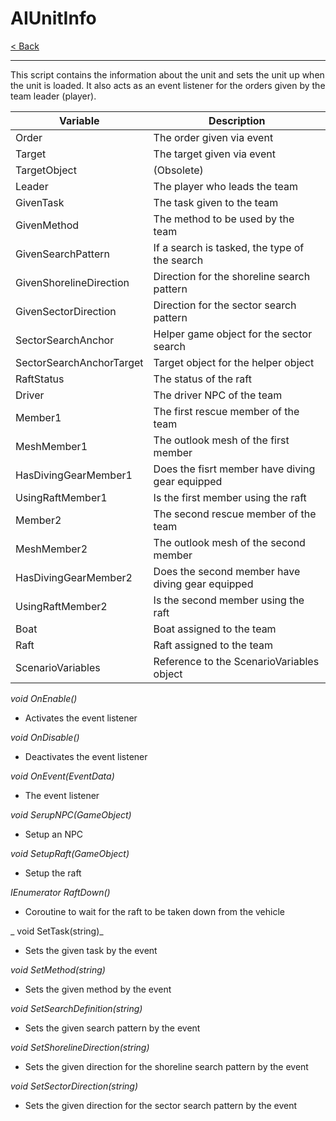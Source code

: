 # AIUnitInfo

[< Back](../Documentation.md)

---

This script contains the information about the unit and sets the unit up when the unit is loaded. It also acts as an event listener for the orders given by the team leader (player).

| Variable | Description |
| --- | --- |
| Order | The order given via event |
| Target | The target given via event |
| TargetObject | (Obsolete) |
| Leader | The player who leads the team |
| GivenTask | The task given to the team |
| GivenMethod | The method to be used by the team |
| GivenSearchPattern | If a search is tasked, the type of the search |
| GivenShorelineDirection | Direction for the shoreline search pattern |
| GivenSectorDirection | Direction for the sector search pattern |
| SectorSearchAnchor | Helper game object for the sector search |
| SectorSearchAnchorTarget | Target object for the helper object |
| RaftStatus | The status of the raft |
| Driver | The driver NPC of the team |
| Member1 | The first rescue member of the team |
| MeshMember1 | The outlook mesh of the first member |
| HasDivingGearMember1 | Does the fisrt member have diving gear equipped |
| UsingRaftMember1 | Is the first member using the raft |
| Member2 | The second rescue member of the team |
| MeshMember2 | The outlook mesh of the second member |
| HasDivingGearMember2 | Does the second member have diving gear equipped |
| UsingRaftMember2 | Is the second member using the raft |
| Boat | Boat assigned to the team |
| Raft | Raft assigned to the team |
| ScenarioVariables | Reference to the ScenarioVariables object |

_void OnEnable()_
- Activates the event listener

_void OnDisable()_
- Deactivates the event listener

_void OnEvent(EventData)_
- The event listener

_void SerupNPC(GameObject)_
- Setup an NPC

_void SetupRaft(GameObject)_
- Setup the raft

_IEnumerator RaftDown()_
- Coroutine to wait for the raft to be taken down from the vehicle

_ void SetTask(string)_
- Sets the given task by the event

_void SetMethod(string)_
- Sets the given method by the event

_void SetSearchDefinition(string)_
- Sets the given search pattern by the event

_void SetShorelineDirection(string)_
- Sets the given direction for the shoreline search pattern by the event

_void SetSectorDirection(string)_
- Sets the given direction for the sector search pattern by the event

